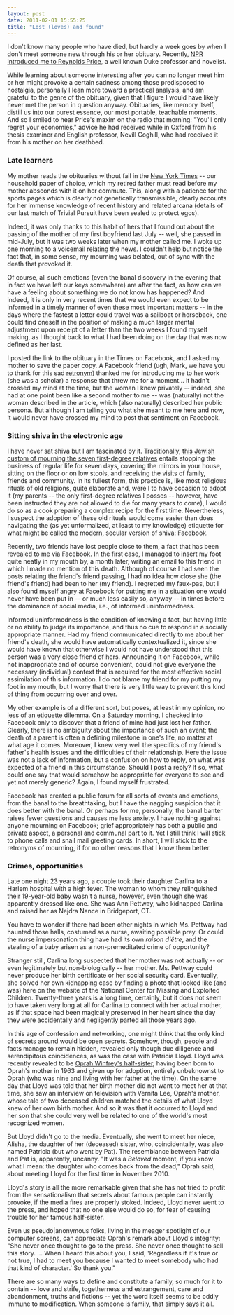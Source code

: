 ```yaml
---
layout: post
date: 2011-02-01 15:55:25
title: "Lost (loves) and found"
---
```


I don't know many people who have died, but hardly a week goes by when I don't meet someone new through his or her obituary. Recently, [NPR introduced me to Reynolds Price](http://www.npr.org/2011/01/20/133094306/novelist-professor-reynolds-price-dies), a well known Duke professor and novelist. 

While learning about someone interesting after you can no longer meet him or her might provoke a certain sadness among those predisposed to nostalgia, personally I lean more toward a practical analysis, and am grateful to the genre of the obituary, given that I figure I would have likely never met the person in question anyway. Obituaries, like memory itself, distill us into our purest essence, our most portable, teachable moments. And so I smiled to hear Price's maxim on the radio that morning: "You'll only regret your economies," advice he had received while in Oxford from his thesis examiner and English professor, Nevill Coghill, who had received it from his mother on her deathbed. 

### Late learners
My mother reads the obituaries without fail in the [New York Times](http://www.nytimes.com) -- our household paper of choice, which my retired father must read before my mother absconds with it on her commute. This, along with a patience for the sports pages which is clearly not genetically transmissible, clearly accounts for her immense knowledge of recent history and related arcana (details of our last match of Trivial Pursuit have been sealed to protect egos). 

Indeed, it was only thanks to this habit of hers that I found out about the passing of the mother of my first boyfriend last July -- well, she passed in mid-July, but it was two weeks later when my mother called me. I woke up one morning to a voicemail relating the news. I couldn't help but notice the fact that, in some sense, my mourning was belated, out of sync with the death that provoked it. 

Of course, all such emotions (even the banal discovery in the evening that in fact we have left our keys somewhere) are after the fact, as how can we have a feeling about something we do not know has happened? And indeed, it is only in very recent times that we would even expect to be informed in a timely manner of even these most important matters -- in the days where the fastest a letter could travel was a sailboat or horseback, one could find oneself in the position of making a much larger mental adjustment upon receipt of a letter than the two weeks I found myself making, as I thought back to what I had been doing on the day that was now defined as her last. 

I posted the link to the obituary in the Times on Facebook, and I asked my mother to save the paper copy. A Facebook friend (ugh, Mark, we have you to thank for this sad [retronym](http://www.nytimes.com/1995/03/19/magazine/on-language-return-of-the-retronyms.html)) thanked me for introducing me to her work (she was a scholar) a response that threw me for a moment... it hadn't crossed my mind at the time, but the woman I knew privately -- indeed, she had at one point been like a second mother to me -- was (naturally) not the woman described in the article, which (also naturally) described her public persona. But although I am telling you what she meant to me here and now, it would never have crossed my mind to post that sentiment on Facebook. 

### Sitting shiva in the electronic age 
I have never sat shiva but I am fascinated by it. Traditionally, [this Jewish custom of mourning the seven first-degree relatives](http://en.wikipedia.org/wiki/Shiva_(Judaism)) entails stopping the business of regular life for seven days, covering the mirrors in your house, sitting on the floor or on low stools, and receiving the visits of family, friends and community. In its fullest form, this practice is, like most religious rituals of old religions, quite elaborate and, were I to have occasion to adopt it (my parents -- the only first-degree relatives I posses -- however, have been instructed they are not allowed to die for many years to come), I would do so as a cook preparing a complex recipe for the first time. Nevertheless, I suspect the adoption of these old rituals would come easier than does navigating the (as yet unformalized, at least to my knowledge) etiquette for what might be called the modern, secular version of shiva: Facebook. 

Recently, two friends have lost people close to them, a fact that has been revealed to me via Facebook. In the first case, I managed to insert my foot quite neatly in my mouth by, a month later, writing an email to this friend in which I made no mention of this death. Although of course I had seen the posts relating the friend's friend passing, I had no idea how close she (the friend's friend) had been to her (my friend). I regretted my faux-pas, but I also found myself angry at Facebook for putting me in a situation one would never have been put in -- or much less easily so, anyway -- in times before the dominance of social media, i.e., of informed uninformedness. 

Informed uninformedness is the condition of knowing a fact, but having little or no ability to judge its importance, and thus no cue to respond in a socially appropriate manner. Had my friend communicated directly to me about her friend's death, she would have automatically contextualized it, since she would have known that otherwise I would not have understood that this person was a very close friend of hers. Announcing it on Facebook, while not inappropriate and of course convenient, could not give everyone the necessary (individual) context that is required for the most effective social assimilation of this information. I do not blame my friend for my putting my foot in my mouth, but I worry that there is very little way to prevent this kind of thing from occurring over and over. 

My other example is of a different sort, but poses, at least in my opinion, no less of an etiquette dilemma. On a Saturday morning, I checked into Facebook only to discover that a friend of mine had just lost her father. Clearly, there is no ambiguity about the importance of such an event; the death of a parent is often a defining milestone in one's life, no matter at what age it comes. Moreover, I knew very well the specifics of my friend's father's health issues and the difficulties of their relationship. Here the issue was not a lack of information, but a confusion on how to reply, on what was expected of a friend in this circumstance. Should I post a reply? If so, what could one say that would somehow be appropriate for everyone to see and yet not merely generic? Again, I found myself frustrated. 

Facebook has created a public forum for all sorts of events and emotions, from the banal to the breathtaking, but I have the nagging suspicion that it does better with the banal. Or perhaps for me, personally, the banal banter raises fewer questions and causes me less anxiety. I have nothing against anyone mourning on Facebook; grief appropriately has both a public and private aspect, a personal and communal part to it. Yet I still think I will stick to phone calls and snail mail greeting cards. In short, I will stick to the retronyms of mourning, if for no other reasons that I know them better. 

### Crimes, opportunities 
Late one night 23 years ago, a couple took their daughter Carlina to a Harlem hospital with a high fever. The woman to whom they relinquished their 19-year-old baby wasn't a nurse, however, even though she was apparently dressed like one. She was Ann Pettway, who kidnapped Carlina and raised her as Nejdra Nance in Bridgeport, CT. 

You have to wonder if there had been other nights in which Ms. Pettway had haunted those halls, costumed as a nurse, awaiting possible prey. Or could the nurse impersonation thing have had its own _raison d'être_, and the stealing of a baby arisen as a non-premeditated crime of opportunity? 

Stranger still, Carlina long suspected that her mother was not actually -- or even legitimately but non-biologically -- her mother. Ms. Pettway could never produce her birth certificate or her social security card. Eventually, she solved her own kidnapping case by finding a photo that looked like (and was) here on the website of the National Center for Missing and Exploited Children. Twenty-three years is a long time, certainly, but it does not seem to have taken very long at all for Carlina to connect with her actual mother, as if that space had been magically preserved in her heart since the day they were accidentally and negligently parted all those years ago. 

In this age of confession and networking, one might think that the only kind of secrets around would be open secrets. Somehow, though, people and facts manage to remain hidden, revealed only though due diligence and serendipitous coincidences, as was the case with Patricia Lloyd. Lloyd was recently revealed to be [Oprah Winfrey's half-sister](http://www.oprah.com/oprahshow/Oprahs-Family-Secret/), having been born to Oprah's mother in 1963 and given up for adoption, entirely unbeknownst to Oprah (who was nine and living with her father at the time). On the same day that Lloyd was told that her birth mother did not want to meet her at that time, she saw an interview on television with Vernita Lee, Oprah's mother, whose tale of two deceased children matched the details of what Lloyd knew of her own birth mother. And so it was that it occurred to Lloyd and her son that she could very well be related to one of the world's most recognized women. 

But Lloyd didn't go to the media. Eventually, she went to meet her niece, Alisha, the daughter of her (deceased) sister, who, coincidentally, was also named Patricia (but who went by Pat). The resemblance between Patricia and Pat is, apparently, uncanny. "It was a *Beloved* moment, if you know what I mean: the daughter who comes back from the dead," Oprah said, about meeting Lloyd for the first time in November 2010. 

Lloyd's story is all the more remarkable given that she has not tried to profit from the sensationalism that secrets about famous people can instantly provoke, if the media fires are properly stoked. Indeed, Lloyd never went to the press, and hoped that no one else would do so, for fear of causing trouble for her famous half-sister. 

Even us pseudo|anonymous folks, living in the meager spotlight of our computer screens, can appreciate Oprah's remark about Lloyd's integrity: "She never once thought to go to the press. She never once thought to sell this story. ... When I heard this about you, I said, 'Regardless if it's true or not true, I had to meet you because I wanted to meet somebody who had that kind of character.' So thank you." 

There are so many ways to define and constitute a family, so much for it to contain -- love and strife, togetherness and estrangement, care and abandonment, truths and fictions -- yet the word itself seems to be oddly immune to modification. When someone is family, that simply says it all.